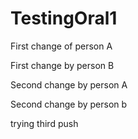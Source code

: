 # TestingOral1

First change of person A

First change by person B

Second change by person A

Second change by person b

trying third push